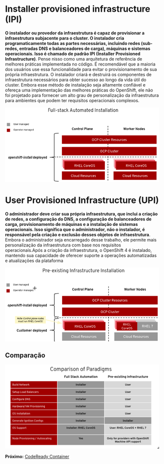 
# Installer provisioned infrastructure (IPI)

**O instalador ou provedor da infraestrutura é capaz de provisionar a infraestrutura subjacente para o cluster. O instalador cria programaticamente todas as partes necessárias, incluindo redes (sub-redes, entradas DNS e balanceadores de carga), máquinas e sistemas operacionais. Isso é chamado de padrão IPI (Installer Provisioned Infrastructure)**. Pense nisso como uma arquitetura de referência de melhores práticas implementada no código. É recomendável que a maioria dos usuários use essa funcionalidade para evitar o provisionamento de sua própria infraestrutura. O instalador criará e destruirá os componentes de infraestrutura necessários para obter sucesso ao longo da vida útil do cluster.
Embora esse método de instalação seja altamente confiável e ofereça uma implementação das melhores práticas do OpenShift, ele não foi projetado para fornecer um alto grau de personalização da infraestrutura para ambientes que podem ter requisitos operacionais complexos.

![IPI](resources/images/IPI.png)

# User Provisioned Infrastructure (UPI)

**O administrador deve criar sua própria infraestrutura, que inclui a criação de redes, a configuração do DNS, a configuração de balanceadores de carga, provisionamento de máquinas e a instalação de sistemas operacionais. Isso significa que o administrador, não o instalador, é responsável pela criação e exclusão desses objetos de infraestrutura**. Embora o administrador seja encarregado desse trabalho, ele permite mais personalização da infraestrutura com base nos requisitos operacionais.Após a criação da infraestrutura, o OpenShift 4 é instalado, mantendo sua capacidade de oferecer suporte a operações automatizadas e atualizações da plataforma

![IPI](resources/images/UPI.png)

## Comparação

![IPI](resources/images/comparacao.png)

**Próximo:** [CodeReady Container](/openshift-basico/crc)
